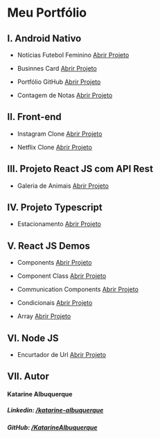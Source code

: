 
# Meu Portfólio

## I. Android Nativo

* Notícias Futebol Feminino <a href="https://github.com/KatarineAlbuquerque/noticias-futebol-feminino-android-app">Abrir Projeto</a>

* Businnes Card <a href="https://github.com/KatarineAlbuquerque/businnes-card-app-android">Abrir Projeto</a>

* Portfólio GitHub <a href="https://github.com/KatarineAlbuquerque/meu-portfolio-github-app-android">Abrir Projeto</a>

* Contagem de Notas <a href="https://github.com/KatarineAlbuquerque/demo-note-counting-kotlin-android">Abrir Projeto</a>

## II. Front-end

* Instagram Clone <a href="https://katarinealbuquerque.github.io/site-instagram-clone/">Abrir Projeto</a>

* Netflix Clone <a href="https://katarinealbuquerque.github.io/site-netflix-clone/">Abrir Projeto</a>


## III. Projeto React JS com API Rest

* Galeria de Animais <a href="https://katarinealbuquerque.github.io/site-galeria-de-animais-reactjs-app/">Abrir Projeto</a>

## IV. Projeto Typescript 

* Estacionamento <a href="https://katarinealbuquerque.github.io/projeto-estacionamento-typescript/">Abrir Projeto</a>


## V. React JS Demos

* Components <a href="https://katarinealbuquerque.github.io/react-demo-components-app/">Abrir Projeto</a>

* Component Class <a href="https://katarinealbuquerque.github.io/react-demo-component-class-app/">Abrir Projeto</a>

* Communication Components <a href="https://katarinealbuquerque.github.io/react-demo-communication-components-app/">Abrir Projeto</a>

* Condicionais <a href="https://katarinealbuquerque.github.io/reactjs-app-condicionais-exemplo/">Abrir Projeto</a>

* Array <a href="https://katarinealbuquerque.github.io/react-demo-array-app/">Abrir Projeto</a>

## VI. Node JS

* Encurtador de Url <a href="https://github.com/KatarineAlbuquerque/projeto-encurtador-url-nodejs">Abrir Projeto</a>

## VII. Autor

#### Katarine Albuquerque
##### _Linkedin_: <a href="https://www.linkedin.com/in/katarine-albuquerque/">/katarine-albuquerque</a>
##### _GitHub_: <a href="https://github.com/KatarineAlbuquerque">/KatarineAlbuquerque</a>
